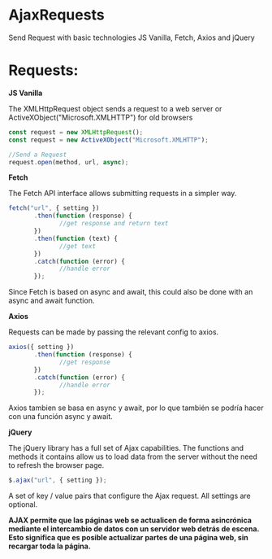 # AjaxRequests
Send Request with basic technologies JS Vanilla, Fetch, Axios and jQuery

# Requests:

**JS Vanilla**

The XMLHttpRequest object sends a request to a web server
or ActiveXObject("Microsoft.XMLHTTP") for old browsers
```javascript
const request = new XMLHttpRequest();
const request = new ActiveXObject("Microsoft.XMLHTTP");

//Send a Request
request.open(method, url, async);
```

**Fetch**

The Fetch API interface allows submitting requests in a simpler way.
```javascript
fetch("url", { setting })
       .then(function (response) {
              //get response and return text
       })
       .then(function (text) {
              //get text
       })
       .catch(function (error) {
              //handle error
       });
```
Since Fetch is based on async and await, this could also be done with an async and await function.

**Axios**

Requests can be made by passing the relevant config to axios.
```javascript
axios({ setting })
       .then(function (response) {
              //get response
       })
       .catch(function (error) {
              //handle error
       });
```
Axios tambien se basa en async y await, por lo que también se podría hacer con una función async y await.

**jQuery**

The jQuery library has a full set of Ajax capabilities. The functions and methods it contains allow us to load data from the server without the need to refresh the browser page.
```javascript
$.ajax("url", { setting });
```
A set of key / value pairs that configure the Ajax request. All settings are optional.

**AJAX permite que las páginas web se actualicen de forma asincrónica mediante el intercambio de datos con un servidor web detrás de escena. Esto significa que es posible actualizar partes de una página web, sin recargar toda la página.**
